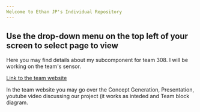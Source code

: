 ```yaml
---
Welcome to Ethan JP's Individual Repository
---
```

Use the drop-down menu on the top left of your screen to select page to view
---
Here you may find details about my subcomponent for team 308.
I will be working on the team's sensor.

[Link to the team website](https://ethan-s-team-314.github.io/Team-Organization-and-Charter/)

In the team website you may go over the Concept Generation, Presentation, youtube video discussing our project (it works as inteded and Team block diagram.
